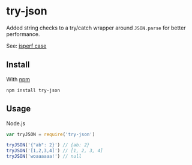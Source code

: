 try-json
========

Added string checks to a try/catch wrapper around `JSON.parse` for better performance.

See: [jsperf case](http://jsperf.com/safe-json-parse)


Install
-------

With [npm](https://npmjs.org)

```
npm install try-json
```

Usage
-----

Node.js

```js
var tryJSON = require('try-json')

tryJSON('{"ab": 2}') // {ab: 2}
tryJSON('[1,2,3,4]') // [1, 2, 3, 4]
tryJSON('woaaaaaa!') // null
```
